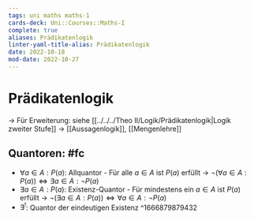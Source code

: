 ```yaml
---
tags: uni maths maths-1
cards-deck: Uni::Courses::Maths-I
complete: true
aliases: Prädikatenlogik
linter-yaml-title-alias: Prädikatenlogik
date: 2022-10-18
mod-date: 2022-10-27
---
```


# Prädikatenlogik
-> Für Erweiterung: siehe [[../../../Theo II/Logik/Prädikatenlogik|Logik zweiter Stufe]]
-> [[Aussagenlogik]], [[Mengenlehre]]

## Quantoren: #fc
- $\forall a\in A:P(a)$: Allquantor - Für alle $a\in A$ ist $P(a)$ erfüllt
	-> $\neg(\forall a \in A: P(a))\Leftrightarrow\exists a\in A:\neg P(a)$
- $\exists a\in A:P(a)$: Existenz-Quantor - Für mindestens ein $a\in A$ ist $P(a)$ erfüllt
	-> $\neg(\exists a\in A:P(a))\Leftrightarrow \forall a\in A:\neg P(a)$
- $\exists^!$: Quantor der eindeutigen Existenz
^1666879879432
